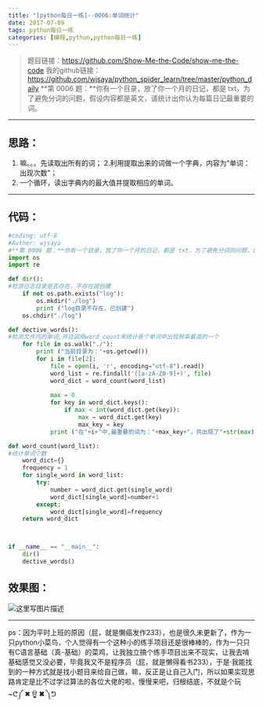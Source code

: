 ```yaml
---
title: "[python每日一练]--0006:单词统计"
date: 2017-07-09
tags: python每日一练
categories: [编程,python,python每日一练]
---
```


> 题目链接：https://github.com/Show-Me-the-Code/show-me-the-code
我的github链接：https://github.com/wjsaya/python_spider_learn/tree/master/python_daily
**第 0006 题：**你有一个目录，放了你一个月的日记，都是 txt，为了避免分词的问题，假设内容都是英文，请统计出你认为每篇日记最重要的词。

<!--more-->

----------




思路：
--

 1. 嘛。。。先读取出所有的词；
 2.利用提取出来的词做一个字典，内容为“单词：出现次数”；
 3. 一个循环，读出字典内的最大值并提取相应的单词。






----------


代码：
--
``` python
#coding: utf-8
#Auther: wjsaya
#**第 0006 题：**你有一个目录，放了你一个月的日记，都是 txt，为了避免分词的问题，假设内容都是英文，请统计出你认为每篇日记最重要的词。
import os
import re

def dir():
#检测日志目录是否存在，不存在就创建
    if not os.path.exists("log"):
        os.mkdir("./log")
        print ("log目录不存在，已创建")
    os.chdir("./log")

def dective_words():
#检测文件内的单词,并且调用word_count来统计各个单词中出现频率最高的一个
    for file in os.walk("./"):
        print ("当前目录为："+os.getcwd())
        for i in file[2]:
            file = open(i, 'r', encoding="utf-8").read()
            word_list = re.findall('([a-zA-Z0-9]+)', file)
            word_dict = word_count(word_list)
            
            max = 0                     
            for key in word_dict.keys():
                if max < int(word_dict.get(key)):
                    max = word_dict.get(key)
                    max_key = key
            print ("在"+i+"中,最重要的词为："+max_key+"，共出现了"+str(max)+"次")    

def word_count(word_list):
#统计单词个数
    word_dict={}
    frequency = 1
    for single_word in word_list:
        try:
            number = word_dict.get(single_word)
            word_dict[single_word]=number+1
        except:
            word_dict[single_word]=frequency
    return word_dict



if __name__ == "__main__":
    dir()
    dective_words()

```

效果图：
--

![这里写图片描述](http://img.blog.csdn.net/20170709222159415?watermark/2/text/aHR0cDovL2Jsb2cuY3Nkbi5uZXQvc2F5YV93ag==/font/5a6L5L2T/fontsize/400/fill/I0JBQkFCMA==/dissolve/70/gravity/SouthEast)


----------


ps：因为平时上班的原因（屁，就是懒癌发作233），也是很久未更新了，作为一只python小菜鸟，个人觉得有一个这种小的练手项目还是很棒棒的，作为一只只有C语言基础（真-基础）的菜鸡，让我独立搞个练手项目出来不现实，让我去啃基础感觉又没必要，毕竟我又不是程序员（屁，就是懒得看书233），于是·我能找到的一种方式就是找小题目来给自己做，嘛，反正是让自己入门，所以如果实现思路肯定是比不过学过算法的各位大佬的啦，慢慢来吧，归根结底，不就是个玩~ᕦ༼ ✖ ਊ ✖ ༽ᕤ


